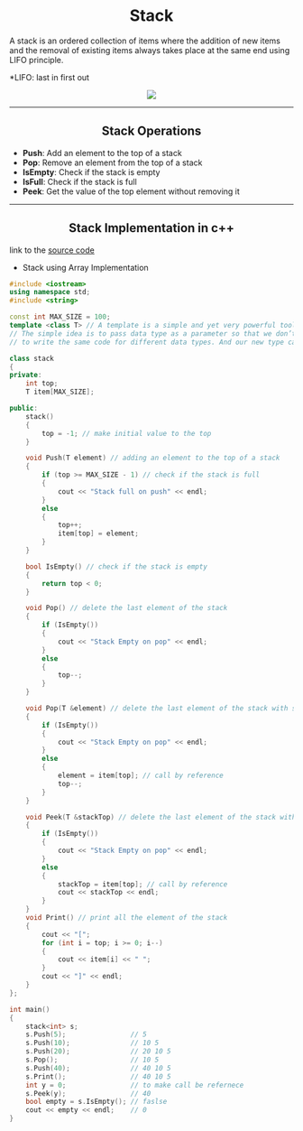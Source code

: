 <h1 align = "center"> Stack </h2>

A stack is an ordered collection of items where the addition of new items and the removal of existing items always takes place at the same end using LIFO principle.

*LIFO: last in first out

<p align="center"> 
    <img src="https://cdn.programiz.com/sites/tutorial2program/files/stack.png">
</p>

--- 

<h2 align = "center"> Stack Operations </h2> 

- **Push**: Add an element to the top of a stack
- **Pop**: Remove an element from the top of a stack
- **IsEmpty**: Check if the stack is empty
- **IsFull**: Check if the stack is full
- **Peek**: Get the value of the top element without removing it

--- 

<h2 align = "center"> Stack Implementation in c++ </h2>

link to the [source code](Stack.cpp)

* Stack using Array Implementation

```c++
#include <iostream>
using namespace std;
#include <string>

const int MAX_SIZE = 100;
template <class T> // A template is a simple and yet very powerful tool in C++.
// The simple idea is to pass data type as a parameter so that we don’t need
// to write the same code for different data types. And our new type called T

class stack
{
private:
    int top;
    T item[MAX_SIZE];

public:
    stack()
    {
        top = -1; // make initial value to the top
    }

    void Push(T element) // adding an element to the top of a stack
    {
        if (top >= MAX_SIZE - 1) // check if the stack is full
        {
            cout << "Stack full on push" << endl;
        }
        else
        {
            top++;
            item[top] = element;
        }
    }

    bool IsEmpty() // check if the stack is empty
    {
        return top < 0;
    }

    void Pop() // delete the last element of the stack
    {
        if (IsEmpty())
        {
            cout << "Stack Empty on pop" << endl;
        }
        else
        {
            top--;
        }
    }

    void Pop(T &element) // delete the last element of the stack with saving the deleted element in a variable
    {
        if (IsEmpty())
        {
            cout << "Stack Empty on pop" << endl;
        }
        else
        {
            element = item[top]; // call by reference
            top--;
        }
    }

    void Peek(T &stackTop) // delete the last element of the stack with saving the deleted element in a variable
    {
        if (IsEmpty())
        {
            cout << "Stack Empty on pop" << endl;
        }
        else
        {
            stackTop = item[top]; // call by reference
            cout << stackTop << endl;
        }
    }
    void Print() // print all the element of the stack
    {
        cout << "[";
        for (int i = top; i >= 0; i--)
        {
            cout << item[i] << " ";
        }
        cout << "]" << endl;
    }
};

int main()
{
    stack<int> s;
    s.Push(5);                // 5
    s.Push(10);               // 10 5
    s.Push(20);               // 20 10 5
    s.Pop();                  // 10 5
    s.Push(40);               // 40 10 5
    s.Print();                // 40 10 5
    int y = 0;                // to make call be refernece
    s.Peek(y);                // 40
    bool empty = s.IsEmpty(); // faslse
    cout << empty << endl;    // 0
}
```
